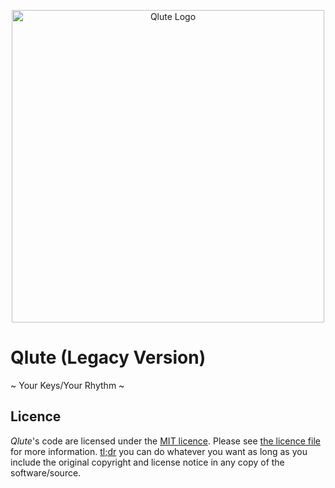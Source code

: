 <p align="center">
  <img width="500" alt="Qlute Logo" src="https://github.com/Jinkkuu/Qlute/raw/preview/assets/iconhd.png">
</p>

# Qlute (Legacy Version)
~ Your Keys/Your Rhythm ~

## Licence

*Qlute*'s code are licensed under the [MIT licence](https://opensource.org/licenses/MIT). Please see [the licence file](LICENCE) for more information. [tl;dr](https://tldrlegal.com/license/mit-license) you can do whatever you want as long as you include the original copyright and license notice in any copy of the software/source.
